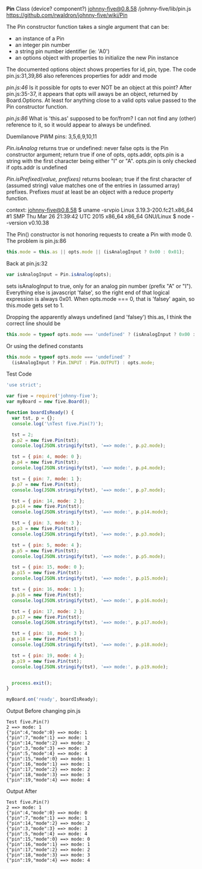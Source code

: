 **Pin**
Class (device? component?)
johnny-five@0.8.58
/johnny-five/lib/pin.js
https://github.com/rwaldron/johnny-five/wiki/Pin

The Pin constructor function takes a single argument that can be:
* an instance of a Pin
* an integer pin number
* a string pin number identifier (ie: 'A0')
* an options object with properties to initialize the new Pin instance

The documented options object shows properties for id, pin, type.  The code
pin.js:31,39,86 also references properties for addr and mode

*pin.js:46* Is it possible for opts to ever NOT be an object at this point?
After pin.js:35-37, it appears that opts will aways be an object, returned by
Board.Options.  At least for anything close to a valid opts value passed to the
Pin constructor function.

*pin.js:86* What is 'this.as' supposed to be for/from?  I can not find any
(other) reference to it, so it would appear to always be undefined.

Duemilanove PWM pins: 3,5,6,9,10,11

*Pin.isAnalog* returns true or undefined: never false
opts is the Pin constructor argument; return true if one of opts, opts.addr,
opts.pin is a string with the first character being either "I" or "A".  opts.pin
is only checked if opts.addr is undefined

*Pin.isPrefixed(value, prefixes)* returns boolean; true if the first character
of (assumed string) value matches one of the entries in (assumed array)
prefixes.  Prefixes *must* at least be an object with a reduce property function.

context: johnny-five@0.8.58
$ uname -srvpio
Linux 3.19.3-200.fc21.x86_64 #1 SMP Thu Mar 26 21:39:42 UTC 2015 x86_64 x86_64 GNU/Linux
$ node --version
v0.10.38

The Pin() constructor is not honoring requests to create a Pin with mode 0.  The
problem is pin.js:86
```javascript
this.mode = this.as || opts.mode || (isAnalogInput ? 0x00 : 0x01);
```
Back at pin.js:32
```javascript
var isAnalogInput = Pin.isAnalog(opts);
```
sets isAnalogInput to true, only for an analog pin number (prefix "A" or "I").
Everything else is javascript 'false', so the right end of that logical
expression is always 0x01.  When opts.mode === 0, that is 'falsey' again, so
this.mode gets set to 1.

Dropping the apparently always undefined (and 'falsey') this.as, I think the
correct line should be
```javascript
this.mode = typeof opts.mode === 'undefined' ? (isAnalogInput ? 0x00 : 0x01) : opts.mode;
```
Or using the defined constants
```javascript
this.mode = typeof opts.mode === 'undefined' ?
  (isAnalogInput ? Pin.INPUT : Pin.OUTPUT) : opts.mode;
```

Test Code
```Javascript
'use strict';

var five = require('johnny-five');
var myBoard = new five.Board();

function boardIsReady() {
  var tst, p = {};
  console.log('\nTest five.Pin(?)');

  tst = 2;
  p.p2 = new five.Pin(tst);
  console.log(JSON.stringify(tst), '==> mode:', p.p2.mode);

  tst = { pin: 4, mode: 0 };
  p.p4 = new five.Pin(tst);
  console.log(JSON.stringify(tst), '==> mode:', p.p4.mode);

  tst = { pin: 7, mode: 1 };
  p.p7 = new five.Pin(tst);
  console.log(JSON.stringify(tst), '==> mode:', p.p7.mode);

  tst = { pin: 14, mode: 2 };
  p.p14 = new five.Pin(tst);
  console.log(JSON.stringify(tst), '==> mode:', p.p14.mode);

  tst = { pin: 3, mode: 3 };
  p.p3 = new five.Pin(tst);
  console.log(JSON.stringify(tst), '==> mode:', p.p3.mode);

  tst = { pin: 5, mode: 4 };
  p.p5 = new five.Pin(tst);
  console.log(JSON.stringify(tst), '==> mode:', p.p5.mode);

  tst = { pin: 15, mode: 0 };
  p.p15 = new five.Pin(tst);
  console.log(JSON.stringify(tst), '==> mode:', p.p15.mode);

  tst = { pin: 16, mode: 1 };
  p.p16 = new five.Pin(tst);
  console.log(JSON.stringify(tst), '==> mode:', p.p16.mode);

  tst = { pin: 17, mode: 2 };
  p.p17 = new five.Pin(tst);
  console.log(JSON.stringify(tst), '==> mode:', p.p17.mode);

  tst = { pin: 18, mode: 3 };
  p.p18 = new five.Pin(tst);
  console.log(JSON.stringify(tst), '==> mode:', p.p18.mode);

  tst = { pin: 19, mode: 4 };
  p.p19 = new five.Pin(tst);
  console.log(JSON.stringify(tst), '==> mode:', p.p19.mode);


  process.exit();
}

myBoard.on('ready', boardIsReady);
```

Output Before changing pin.js
```
Test five.Pin(?)
2 ==> mode: 1
{"pin":4,"mode":0} ==> mode: 1
{"pin":7,"mode":1} ==> mode: 1
{"pin":14,"mode":2} ==> mode: 2
{"pin":3,"mode":3} ==> mode: 3
{"pin":5,"mode":4} ==> mode: 4
{"pin":15,"mode":0} ==> mode: 1
{"pin":16,"mode":1} ==> mode: 1
{"pin":17,"mode":2} ==> mode: 2
{"pin":18,"mode":3} ==> mode: 3
{"pin":19,"mode":4} ==> mode: 4
```
Output After
```
Test five.Pin(?)
2 ==> mode: 1
{"pin":4,"mode":0} ==> mode: 0
{"pin":7,"mode":1} ==> mode: 1
{"pin":14,"mode":2} ==> mode: 2
{"pin":3,"mode":3} ==> mode: 3
{"pin":5,"mode":4} ==> mode: 4
{"pin":15,"mode":0} ==> mode: 0
{"pin":16,"mode":1} ==> mode: 1
{"pin":17,"mode":2} ==> mode: 2
{"pin":18,"mode":3} ==> mode: 3
{"pin":19,"mode":4} ==> mode: 4
```
